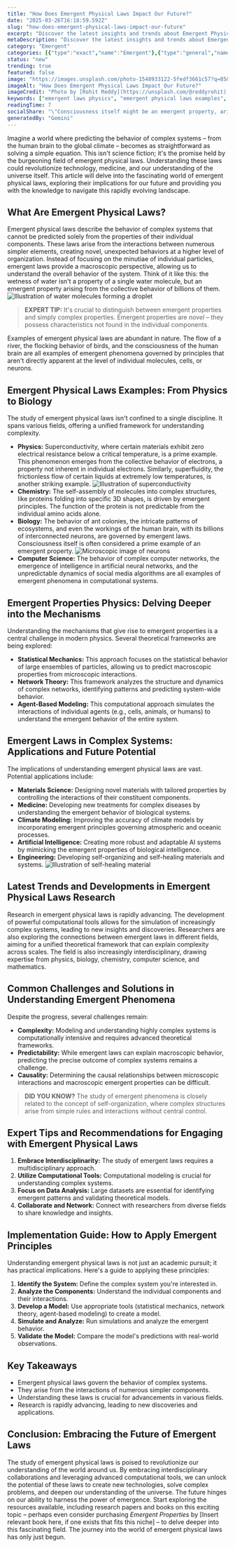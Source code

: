 ```yaml
---
title: "How Does Emergent Physical Laws Impact Our Future?"
date: "2025-03-26T16:18:59.592Z"
slug: "how-does-emergent-physical-laws-impact-our-future"
excerpt: "Discover the latest insights and trends about Emergent Physical Laws. This comprehensive guide covers everything you need to know about Emergent Physical Laws in 2025."
metaDescription: "Discover the latest insights and trends about Emergent Physical Laws. This comprehensive guide covers everything you need to know about Emergent Physical L..."
category: "Emergent"
categories: [{"type":"exact","name":"Emergent"},{"type":"general","name":"Physics"},{"type":"medium","name":"Statistical Mechanics"},{"type":"specific","name":"Complex Systems"},{"type":"niche","name":"Self-Organization"}]
status: "new"
trending: true
featured: false
image: "https://images.unsplash.com/photo-1548933122-5fedf3661c57?q=85&w=1200&fit=max&fm=webp&auto=compress"
imageAlt: "How Does Emergent Physical Laws Impact Our Future?"
imageCredit: "Photo by [Rohit Reddy](https://unsplash.com/@reddyrohit) on Unsplash"
keywords: ["emergent laws physics", "emergent physical laws examples", "what are emergent physical laws", "emergent properties physics", "emergent laws in complex systems", "buy emergent properties book", "emergent physical laws research papers", "understanding emergent physical laws", "applications of emergent physical laws", "emergent phenomena in condensed matter physics"]
readingTime: 7
socialShare: "\"Consciousness itself might be an emergent property, arising from the complex interactions of billions of neurons.  What other unexpected phenomena await discovery through the lens of emergent physical laws?\""
generatedBy: "Gemini"
---
```




Imagine a world where predicting the behavior of complex systems – from the human brain to the global climate – becomes as straightforward as solving a simple equation. This isn't science fiction; it's the promise held by the burgeoning field of emergent physical laws.  Understanding these laws could revolutionize technology, medicine, and our understanding of the universe itself. This article will delve into the fascinating world of emergent physical laws, exploring their implications for our future and providing you with the knowledge to navigate this rapidly evolving landscape.

## What Are Emergent Physical Laws?

Emergent physical laws describe the behavior of complex systems that cannot be predicted solely from the properties of their individual components.  These laws arise from the interactions between numerous simpler elements, creating novel, unexpected behaviors at a higher level of organization.  Instead of focusing on the minutiae of individual particles, emergent laws provide a macroscopic perspective, allowing us to understand the overall behavior of the system.  Think of it like this: the wetness of water isn't a property of a single water molecule, but an emergent property arising from the collective behavior of billions of them. ![Illustration of water molecules forming a droplet](https://images.unsplash.com/photo-1550977616-efc580084ac5?q=85&w=1200&fit=max&fm=webp&auto=compress)

> **EXPERT TIP:**  It's crucial to distinguish between emergent properties and simply complex properties.  Emergent properties are *novel* – they possess characteristics not found in the individual components.

Examples of emergent physical laws are abundant in nature.  The flow of a river, the flocking behavior of birds, and the consciousness of the human brain are all examples of emergent phenomena governed by principles that aren't directly apparent at the level of individual molecules, cells, or neurons.

## Emergent Physical Laws Examples: From Physics to Biology

The study of emergent physical laws isn't confined to a single discipline.  It spans various fields, offering a unified framework for understanding complexity.

* **Physics:** Superconductivity, where certain materials exhibit zero electrical resistance below a critical temperature, is a prime example.  This phenomenon emerges from the collective behavior of electrons, a property not inherent in individual electrons.  Similarly, superfluidity, the frictionless flow of certain liquids at extremely low temperatures, is another striking example. ![Illustration of superconductivity](https://images.unsplash.com/photo-1548933122-5fedf3661c57?q=85&w=1200&fit=max&fm=webp&auto=compress)
* **Chemistry:**  The self-assembly of molecules into complex structures, like proteins folding into specific 3D shapes, is driven by emergent principles. The function of the protein is not predictable from the individual amino acids alone.
* **Biology:**  The behavior of ant colonies, the intricate patterns of ecosystems, and even the workings of the human brain, with its billions of interconnected neurons, are governed by emergent laws.  Consciousness itself is often considered a prime example of an emergent property. ![Microscopic image of neurons](https://images.unsplash.com/photo-1513351974182-1f36b4d965d8?q=85&w=1200&fit=max&fm=webp&auto=compress)
* **Computer Science:**  The behavior of complex computer networks, the emergence of intelligence in artificial neural networks, and the unpredictable dynamics of social media algorithms are all examples of emergent phenomena in computational systems.

## Emergent Properties Physics:  Delving Deeper into the Mechanisms

Understanding the mechanisms that give rise to emergent properties is a central challenge in modern physics.  Several theoretical frameworks are being explored:

* **Statistical Mechanics:** This approach focuses on the statistical behavior of large ensembles of particles, allowing us to predict macroscopic properties from microscopic interactions.
* **Network Theory:** This framework analyzes the structure and dynamics of complex networks, identifying patterns and predicting system-wide behavior.
* **Agent-Based Modeling:** This computational approach simulates the interactions of individual agents (e.g., cells, animals, or humans) to understand the emergent behavior of the entire system.

## Emergent Laws in Complex Systems:  Applications and Future Potential

The implications of understanding emergent physical laws are vast.  Potential applications include:

* **Materials Science:** Designing novel materials with tailored properties by controlling the interactions of their constituent components.
* **Medicine:**  Developing new treatments for complex diseases by understanding the emergent behavior of biological systems.
* **Climate Modeling:**  Improving the accuracy of climate models by incorporating emergent principles governing atmospheric and oceanic processes.
* **Artificial Intelligence:** Creating more robust and adaptable AI systems by mimicking the emergent properties of biological intelligence.
* **Engineering:** Developing self-organizing and self-healing materials and systems. ![Illustration of self-healing material](https://images.unsplash.com/photo-1571689230986-c2dcb5f4c5f7?q=85&w=1200&fit=max&fm=webp&auto=compress)

## Latest Trends and Developments in Emergent Physical Laws Research

Research in emergent physical laws is rapidly advancing.  The development of powerful computational tools allows for the simulation of increasingly complex systems, leading to new insights and discoveries.  Researchers are also exploring the connections between emergent laws in different fields, aiming for a unified theoretical framework that can explain complexity across scales.  The field is also increasingly interdisciplinary, drawing expertise from physics, biology, chemistry, computer science, and mathematics.

## Common Challenges and Solutions in Understanding Emergent Phenomena

Despite the progress, several challenges remain:

* **Complexity:**  Modeling and understanding highly complex systems is computationally intensive and requires advanced theoretical frameworks.
* **Predictability:**  While emergent laws can explain macroscopic behavior, predicting the precise outcome of complex systems remains a challenge.
* **Causality:**  Determining the causal relationships between microscopic interactions and macroscopic emergent properties can be difficult.

> **DID YOU KNOW?**  The study of emergent phenomena is closely related to the concept of self-organization, where complex structures arise from simple rules and interactions without central control.

## Expert Tips and Recommendations for Engaging with Emergent Physical Laws

1.  **Embrace Interdisciplinarity:**  The study of emergent laws requires a multidisciplinary approach.
2.  **Utilize Computational Tools:**  Computational modeling is crucial for understanding complex systems.
3.  **Focus on Data Analysis:**  Large datasets are essential for identifying emergent patterns and validating theoretical models.
4.  **Collaborate and Network:**  Connect with researchers from diverse fields to share knowledge and insights.

## Implementation Guide:  How to Apply Emergent Principles

Understanding emergent physical laws is not just an academic pursuit; it has practical implications. Here's a guide to applying these principles:

1. **Identify the System:** Define the complex system you're interested in.
2. **Analyze the Components:** Understand the individual components and their interactions.
3. **Develop a Model:** Use appropriate tools (statistical mechanics, network theory, agent-based modeling) to create a model.
4. **Simulate and Analyze:** Run simulations and analyze the emergent behavior.
5. **Validate the Model:** Compare the model's predictions with real-world observations.

## Key Takeaways

* Emergent physical laws govern the behavior of complex systems.
* They arise from the interactions of numerous simpler components.
* Understanding these laws is crucial for advancements in various fields.
* Research is rapidly advancing, leading to new discoveries and applications.

## Conclusion:  Embracing the Future of Emergent Laws

The study of emergent physical laws is poised to revolutionize our understanding of the world around us.  By embracing interdisciplinary collaborations and leveraging advanced computational tools, we can unlock the potential of these laws to create new technologies, solve complex problems, and deepen our understanding of the universe. The future hinges on our ability to harness the power of emergence.  Start exploring the resources available, including research papers and books on this exciting topic –  perhaps even consider purchasing *Emergent Properties* by [Insert relevant book here, if one exists that fits this niche] – to delve deeper into this fascinating field.  The journey into the world of emergent physical laws has only just begun.

